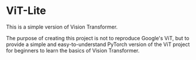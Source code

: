 # ViT-Lite
This is a simple version of Vision Transformer.

The purpose of creating this project is not to reproduce Google's ViT, 
but to provide a simple and easy-to-understand PyTorch version of the ViT project 
for beginners to learn the basics of Vision Transformer.
